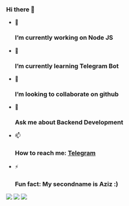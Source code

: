 ### Hi there 👋

- 🔭 <h3>I’m currently working on Node JS
- 🌱 <h3>I’m currently learning Telegram Bot
- 👯 <h3>I’m looking to collaborate on github
- 💬 <h3>Ask me about Backend Development
- 📫 <h3>How to reach me: [Telegram](https://t.me/azikreed)
- ⚡ <h3>Fun fact: My secondname is Aziz :)

<img src="https://github-readme-stats.vercel.app/api?username=azikreed&&show_icons=true&title_color=ffffff&icon_color=bb2acf&text_color=daf7dc&bg_color=151515">
<img src="https://github-readme-stats.vercel.app/api/top-langs/?username=azikreed&&show_icons=true&title_color=ffffff&icon_color=bb2acf&text_color=daf7dc&bg_color=151515">
<img src="https://activity-graph.herokuapp.com/graph?username=azikreed&&show_icons=true&title_color=ffffff&icon_color=bb2acf&text_color=daf7dc&bg_color=151515">
